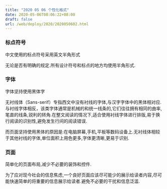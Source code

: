 ```yaml
---
title: "2020 05 06 个性化格式"
date: 2020-05-06T08:06:22+08:00
draft: false
url: /web/deploy/2020/2020050602.html
---
```


### 标点符号
中文使用的标点符号采用英文半角形式

无论是否有明确的规定.所有设计符号和标点的地方均使用半角形式.


### 字体
字体坚持使用黑体字

无衬线体（Sans-serif）专指西文中没有衬线的字体,与汉字字体中的黑体相对应.与衬线字体相反，该类字体通常是机械的和统一线条的,它们往往拥有相同的曲率,笔直的线条,锐利的转角.在整文阅读的情况下,适合使用衬线字体进行排版,易于换行阅读的识别性,避免发生行间的阅读错误.

而页面坚持使用黑体的原因是:在电脑屏幕,手机,平板等数码设备上.无衬线体相较于其他衬线的字体,单位面积上用色更多,字体更清晰,更易于识别.

### 页面

简单化的页面布局,减少不必要的装饰和控件.

为了应对现今社会的信息焦虑,一个良好页面应该尽可能少的展示给读者内容,尽可能快速简单的将重要的信息展示给读者.避免不必要的干扰和信息泛滥.
